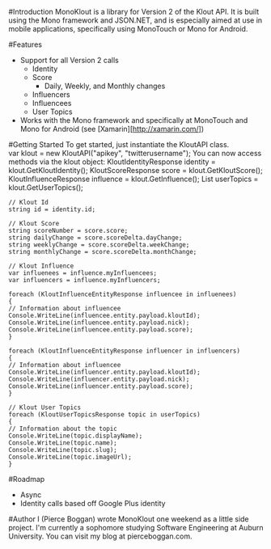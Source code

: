 #Introduction
MonoKlout is a library for Version 2 of the Klout API. It is built using the Mono framework and JSON.NET, and is especially aimed at use in mobile applications, specifically using MonoTouch or Mono for Android. 

#Features
* Support for all Version 2 calls
	* Identity
	* Score
		* Daily, Weekly, and Monthly changes
	* Influencers
	* Influencees
	* User Topics
* Works with the Mono framework and specifically at MonoTouch and Mono for Android (see [Xamarin][http://xamarin.com/])

#Getting Started
To get started, just instantiate the KloutAPI class.
    var klout = new KloutAPI("apikey", "twitterusername");
You can now access methods via the klout object:
    KloutIdentityResponse identity = klout.GetKloutIdentity();
    KloutScoreResponse score = klout.GetKloutScore();
    KloutInfluenceResponse influence = klout.GetInfluence();
    List<KloutUserTopicsResponse> userTopics = klout.GetUserTopics();

    // Klout Id
    string id = identity.id;

    // Klout Score
    string scoreNumber = score.score;
    string dailyChange = score.scoreDelta.dayChange;
    string weeklyChange = score.scoreDelta.weekChange;
    string monthlyChange = score.scoreDelta.monthChange;

    // Klout Influence
    var influenees = influence.myInfluencees;
    var influencers = influence.myInfluencers;

    foreach (KloutInfluenceEntityResponse influencee in influenees)
    {
	// Information about influencee
	Console.WriteLine(influencee.entity.payload.kloutId);
	Console.WriteLine(influencee.entity.payload.nick);
	Console.WriteLine(influencee.entity.payload.score);
    }

    foreach (KloutInfluenceEntityResponse influencer in influencers)
    {
	// Information about influencee
	Console.WriteLine(influencer.entity.payload.kloutId);
	Console.WriteLine(influencer.entity.payload.nick);
	Console.WriteLine(influencer.entity.payload.score);
    }

    // Klout User Topics
    foreach (KloutUserTopicsResponse topic in userTopics)
    {   
	// Information about the topic
	Console.WriteLine(topic.displayName);
	Console.WriteLine(topic.name);
	Console.WriteLine(topic.slug);
	Console.WriteLine(topic.imageUrl);
    }

#Roadmap
* Async
* Identity calls based off Google Plus identity

#Author
I (Pierce Boggan) wrote MonoKlout one weekend as a little side project. I'm currently a sophomore studying Software Engineering at Auburn University. You can visit my blog at pierceboggan.com.